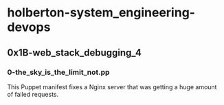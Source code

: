 # holberton-system_engineering-devops
## 0x1B-web_stack_debugging_4
### 0-the_sky_is_the_limit_not.pp
This Puppet manifest fixes a Nginx server that was getting a huge amount of failed requests.
